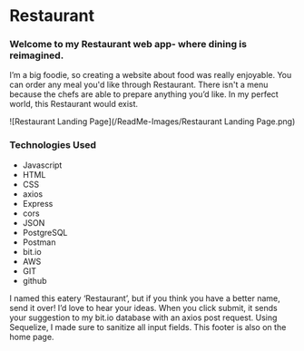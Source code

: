# Restaurant

### Welcome to my Restaurant web app- where dining is reimagined.
I’m a big foodie, so creating a website about food was really enjoyable. You can order any meal you'd like through Restaurant. There isn't a menu because the chefs are able to prepare anything you’d like. In my perfect world, this Restaurant would exist. 

![Restaurant Landing Page](/ReadMe-Images/Restaurant Landing Page.png)

### Technologies Used
- Javascript
- HTML
- CSS
- axios
- Express
- cors
- JSON
- PostgreSQL
- Postman
- bit.io
- AWS
- GIT
- github

I named this eatery ‘Restaurant’, but if you think you have a better name, send it over! I’d love to hear your ideas. When you click submit, it sends your suggestion to my bit.io database with an axios post request. Using Sequelize, I made sure to sanitize all input fields. This footer is also on the home page.